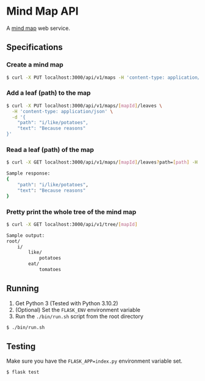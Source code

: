 # Mind Map API

A [mind map](https://en.wikipedia.org/wiki/Mind_map) web service.

## Specifications

### Create a mind map

```bash
$ curl -X PUT localhost:3000/api/v1/maps -H 'content-type: application/json' -d '{"id": "my-map"}'
```

### Add a leaf (path) to the map

```bash
$ curl -X PUT localhost:3000/api/v1/maps/[mapId]/leaves \
  -H 'content-type: application/json' \
  -d '{
    "path": "i/like/potatoes",
    "text": "Because reasons"
}'
```

### Read a leaf (path) of the map

```bash
$ curl -X GET localhost:3000/api/v1/maps/[mapId]/leaves?path=[path] -H 'content-type: application/json'

Sample response:
{
    "path": "i/like/potatoes",
    "text": "Because reasons"
}
```

### Pretty print the whole tree of the mind map

```bash
$ curl -X GET localhost:3000/api/v1/tree/[mapId]

Sample output:
root/
    i/
        like/
            potatoes
        eat/
            tomatoes
```

## Running

1. Get Python 3 (Tested with Python 3.10.2)
2. (Optional) Set the `FLASK_ENV` environment variable
3. Run the `./bin/run.sh` script from the root directory
```bash
$ ./bin/run.sh
```

## Testing

Make sure you have the `FLASK_APP=index.py` environment variable set.

```bash
$ flask test
```
